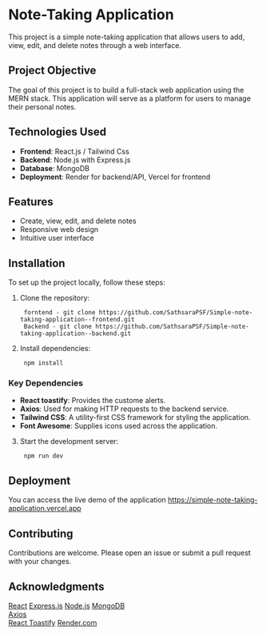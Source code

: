 # Note-Taking Application

This project is a simple note-taking application that allows users to add, view, edit, and delete notes through a web interface.

## Project Objective

The goal of this project is to build a full-stack web application using the MERN stack. This application will serve as a platform for users to manage their personal notes.

## Technologies Used

- **Frontend**: React.js / Tailwind Css
- **Backend**: Node.js with Express.js
- **Database**: MongoDB
- **Deployment**: Render for backend/API, Vercel for frontend

## Features

- Create, view, edit, and delete notes
- Responsive web design
- Intuitive user interface

## Installation

To set up the project locally, follow these steps:

1. Clone the repository:

        forntend - git clone https://github.com/SathsaraPSF/Simple-note-taking-application--frontend.git
        Backend - git clone https://github.com/SathsaraPSF/Simple-note-taking-application--backend.git


2. Install dependencies:
    
        npm install

### Key Dependencies

- **React toastify**: Provides the custome alerts.
- **Axios**: Used for making HTTP requests to the backend service.
- **Tailwind CSS**: A utility-first CSS framework for styling the application.
- **Font Awesome**: Supplies icons used across the application.

3. Start the development server:
    
        npm run dev

## Deployment

You can access the live demo of the application https://simple-note-taking-application.vercel.app

## Contributing

Contributions are welcome. Please open an issue or submit a pull request with your changes.


## Acknowledgments
<a href="https://reactjs.org">React</a>
<a href="https://expressjs.com/">Express.js</a>
<a href="https://nodejs.org/en">Node.js</a>
<a href="https://www.mongodb.com/">MongoDB</a>  
<a href="https://axios-http.com/">Axios</a>  
<a href="https://github.com/fkhadra/react-toastify">React Toastify</a> 
<a href="https://render.com]">Render.com</a> 
  
